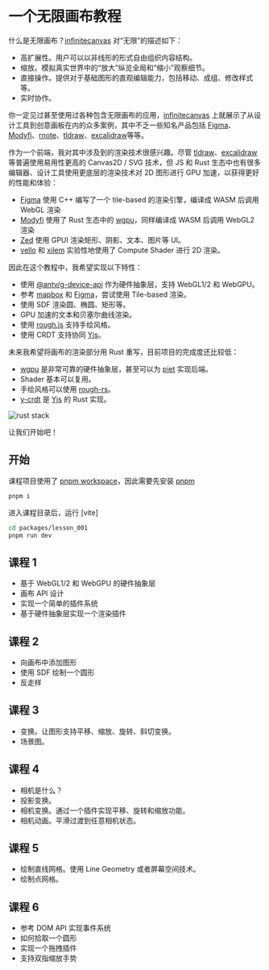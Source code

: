 # 一个无限画布教程

什么是无限画布？[infinitecanvas] 对“无限”的描述如下：

- 高扩展性。用户可以以非线形的形式自由组织内容结构。
- 缩放。模拟真实世界中的“放大”纵览全局和“缩小”观察细节。
- 直接操作。提供对于基础图形的直观编辑能力，包括移动、成组、修改样式等。
- 实时协作。

你一定见过甚至使用过各种包含无限画布的应用，[infinitecanvas] 上就展示了从设计工具到创意画板在内的众多案例，其中不乏一些知名产品包括 [Figma]、[Modyfi]、[rnote]、[tldraw]、[excalidraw]等等。

作为一个前端，我对其中涉及到的渲染技术很感兴趣。尽管 [tldraw]、[excalidraw] 等普遍使用易用性更高的 Canvas2D / SVG 技术，但 JS 和 Rust 生态中也有很多编辑器、设计工具使用更底层的渲染技术对 2D 图形进行 GPU 加速，以获得更好的性能和体验：

- [Figma] 使用 C++ 编写了一个 tile-based 的渲染引擎，编译成 WASM 后调用 WebGL 渲染
- [Modyfi] 使用了 Rust 生态中的 [wgpu]，同样编译成 WASM 后调用 WebGL2 渲染
- [Zed] 使用 GPUI 渲染矩形、阴影、文本、图片等 UI。
- [vello] 和 [xilem] 实验性地使用了 Compute Shader 进行 2D 渲染。

因此在这个教程中，我希望实现以下特性：

- 使用 [@antv/g-device-api] 作为硬件抽象层，支持 WebGL1/2 和 WebGPU。
- 参考 [mapbox] 和 [Figma]，尝试使用 Tile-based 渲染。
- 使用 SDF 渲染圆、椭圆、矩形等。
- GPU 加速的文本和贝塞尔曲线渲染。
- 使用 [rough.js] 支持手绘风格。
- 使用 CRDT 支持协同 [Yjs]。

未来我希望将画布的渲染部分用 Rust 重写，目前项目的完成度还比较低：

- [wgpu] 是非常可靠的硬件抽象层，甚至可以为 [piet] 实现后端。
- Shader 基本可以复用。
- 手绘风格可以使用 [rough-rs]。
- [y-crdt] 是 [Yjs] 的 Rust 实现。

![rust stack](/images/rust.png)

让我们开始吧！

## 开始

课程项目使用了 [pnpm workspace]，因此需要先安装 [pnpm]

```bash
pnpm i
```

进入课程目录后，运行 [vite]

```bash
cd packages/lesson_001
pnpm run dev
```

## 课程 1

- 基于 WebGL1/2 和 WebGPU 的硬件抽象层
- 画布 API 设计
- 实现一个简单的插件系统
- 基于硬件抽象层实现一个渲染插件

## 课程 2

- 向画布中添加图形
- 使用 SDF 绘制一个圆形
- 反走样

## 课程 3

- 变换。让图形支持平移、缩放、旋转、斜切变换。
- 场景图。

## 课程 4

- 相机是什么？
- 投影变换。
- 相机变换。通过一个插件实现平移、旋转和缩放功能。
- 相机动画。平滑过渡到任意相机状态。

## 课程 5

- 绘制直线网格。使用 Line Geometry 或者屏幕空间技术。
- 绘制点网格。

## 课程 6

- 参考 DOM API 实现事件系统
- 如何拾取一个圆形
- 实现一个拖拽插件
- 支持双指缩放手势

[infinitecanvas]: https://infinitecanvas.tools/
[Figma]: https://madebyevan.com/figma/building-a-professional-design-tool-on-the-web/
[Modyfi]: https://digest.browsertech.com/archive/browsertech-digest-how-modyfi-is-building-with/
[rnote]: https://github.com/flxzt/rnote
[tldraw]: https://github.com/tldraw/tldraw
[excalidraw]: https://github.com/excalidraw/excalidraw
[rough.js]: https://github.com/rough-stuff/rough
[rough-rs]: https://github.com/orhanbalci/rough-rs
[zed]: https://zed.dev/blog/videogame
[wgpu]: https://wgpu.rs/
[vello]: https://github.com/linebender/vello
[xilem]: https://github.com/linebender/xilem
[piet]: https://github.com/linebender/piet
[@antv/g-device-api]: https://github.com/antvis/g-device-api
[mapbox]: https://blog.mapbox.com/rendering-big-geodata-on-the-fly-with-geojson-vt-4e4d2a5dd1f2?gi=e5acafcf219d
[Yjs]: https://yjs.dev/
[y-crdt]: https://github.com/y-crdt/y-crdt
[pnpm]: https://pnpm.io/installation
[pnpm workspace]: https://pnpm.io/workspaces

